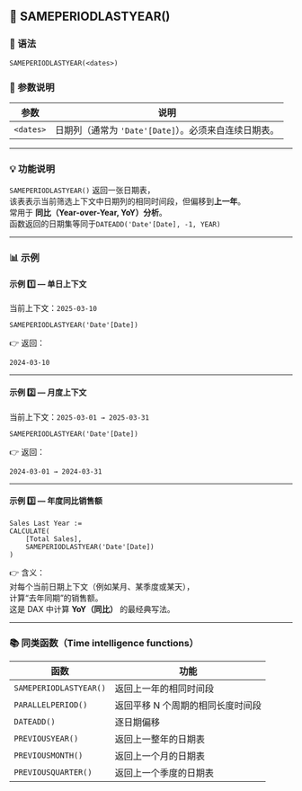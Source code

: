## 📘 SAMEPERIODLASTYEAR()

### 🧩 语法
```DAX
SAMEPERIODLASTYEAR(<dates>)
```

### 📖 参数说明
| 参数 | 说明 |
|------|------|
| `<dates>` | 日期列（通常为 `'Date'[Date]`）。必须来自连续日期表。 |

---

### 💡 功能说明
`SAMEPERIODLASTYEAR()` 返回一张日期表，  
该表表示当前筛选上下文中日期列的相同时间段，但偏移到**上一年**。  
常用于 **同比（Year-over-Year, YoY）分析**。   
函数返回的日期集等同于`DATEADD('Date'[Date], -1, YEAR)`

---

### 📊 示例 

#### 示例 1️⃣ — 单日上下文
当前上下文：`2025-03-10`  
```DAX
SAMEPERIODLASTYEAR('Date'[Date])
```
👉 返回：
```
2024-03-10
```

---

####  示例 2️⃣ — 月度上下文
当前上下文：`2025-03-01 → 2025-03-31`  
```DAX
SAMEPERIODLASTYEAR('Date'[Date])
```
👉 返回：
```
2024-03-01 → 2024-03-31
```

---

#### 示例 3️⃣ — 年度同比销售额
```DAX
Sales Last Year :=
CALCULATE(
    [Total Sales],
    SAMEPERIODLASTYEAR('Date'[Date])
)
```

👉 含义：  
对每个当前日期上下文（例如某月、某季度或某天），  
计算“去年同期”的销售额。  
这是 DAX 中计算 **YoY（同比）** 的最经典写法。

---


### 📚 同类函数（Time intelligence functions）

| 函数 | 功能 |
|------|------|
| `SAMEPERIODLASTYEAR()` | 返回上一年的相同时间段 |
| `PARALLELPERIOD()` | 返回平移 N 个周期的相同长度时间段 |
| `DATEADD()` | 逐日期偏移 |
| `PREVIOUSYEAR()` | 返回上一整年的日期表 |
| `PREVIOUSMONTH()` | 返回上一个月的日期表 |
| `PREVIOUSQUARTER()` | 返回上一个季度的日期表 |
